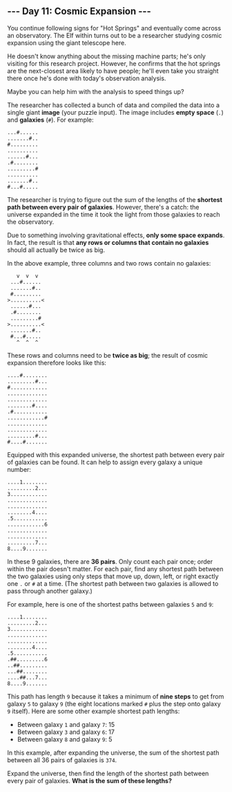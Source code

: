 ## --- Day 11: Cosmic Expansion ---

You continue following signs for "Hot Springs" and eventually come across an observatory. The Elf within turns out to be a researcher studying cosmic expansion using the giant telescope here.

He doesn't know anything about the missing machine parts; he's only visiting for this research project. However, he confirms that the hot springs are the next-closest area likely to have people; he'll even take you straight there once he's done with today's observation analysis.

Maybe you can help him with the analysis to speed things up?

The researcher has collected a bunch of data and compiled the data into a single giant **image** (your puzzle input). The image includes **empty space** (``.``) and **galaxies** (``#``). For example:

    ...#......
    .......#..
    #.........
    ..........
    ......#...
    .#........
    .........#
    ..........
    .......#..
    #...#.....

The researcher is trying to figure out the sum of the lengths of the **shortest path between every pair of galaxies**. However, there's a catch: the universe expanded in the time it took the light from those galaxies to reach the observatory.

Due to something involving gravitational effects, **only some space expands**. In fact, the result is that **any rows or columns that contain no galaxies** should all actually be twice as big.

In the above example, three columns and two rows contain no galaxies:

       v  v  v
     ...#......
     .......#..
     #.........
    >..........<
     ......#...
     .#........
     .........#
    >..........<
     .......#..
     #...#.....
       ^  ^  ^

These rows and columns need to be **twice as big**; the result of cosmic expansion therefore looks like this:

    ....#........
    .........#...
    #............
    .............
    .............
    ........#....
    .#...........
    ............#
    .............
    .............
    .........#...
    #....#.......

Equipped with this expanded universe, the shortest path between every pair of galaxies can be found. It can help to assign every galaxy a unique number:

    ....1........
    .........2...
    3............
    .............
    .............
    ........4....
    .5...........
    ............6
    .............
    .............
    .........7...
    8....9.......

In these 9 galaxies, there are **36 pairs**. Only count each pair once; order within the pair doesn't matter. For each pair, find any shortest path between the two galaxies using only steps that move up, down, left, or right exactly one ``.`` or ``#`` at a time. (The shortest path between two galaxies is allowed to pass through another galaxy.)

For example, here is one of the shortest paths between galaxies ``5`` and ``9``:

    ....1........
    .........2...
    3............
    .............
    .............
    ........4....
    .5...........
    .##.........6
    ..##.........
    ...##........
    ....##...7...
    8....9.......

This path has length ``9`` because it takes a minimum of **nine steps** to get from galaxy ``5`` to galaxy ``9`` (the eight locations marked ``#`` plus the step onto galaxy ``9`` itself). Here are some other example shortest path lengths:

* Between galaxy ``1`` and galaxy ``7``: 15
* Between galaxy ``3`` and galaxy ``6``: 17
* Between galaxy ``8`` and galaxy ``9``: 5

In this example, after expanding the universe, the sum of the shortest path between all 36 pairs of galaxies is ``374``.

Expand the universe, then find the length of the shortest path between every pair of galaxies. **What is the sum of these lengths?**

